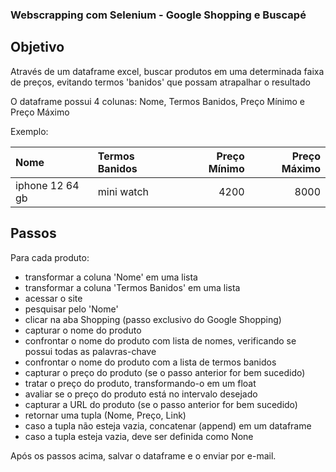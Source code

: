 ### Webscrapping com Selenium - Google Shopping e Buscapé
## Objetivo
Através de um dataframe excel, buscar produtos em uma determinada faixa de preços, evitando termos 'banidos' que possam atrapalhar o resultado

O dataframe possui 4 colunas: Nome, Termos Banidos, Preço Mínimo e Preço Máximo

Exemplo:

| Nome          | Termos Banidos           | Preço Mínimo  | Preço Máximo |
|:--------------|:-------------------------|--------------:|-------------:|
|iphone 12 64 gb|         mini watch       |      4200     |     8000     |

## Passos
Para cada produto:
- transformar a coluna 'Nome' em uma lista
- transformar a coluna 'Termos Banidos' em uma lista
- acessar o site
- pesquisar pelo 'Nome'
- clicar na aba Shopping (passo exclusivo do Google Shopping)
- capturar o nome do produto
- confrontar o nome do produto com lista de nomes, verificando se possui todas as palavras-chave
- confrontar o nome do produto com a lista de termos banidos
- capturar o preço do produto (se o passo anterior for bem sucedido)
- tratar o preço do produto, transformando-o em um float
- avaliar se o preço do produto está no intervalo desejado
- capturar a URL do produto (se o passo anterior for bem sucedido)
- retornar uma tupla (Nome, Preço, Link)
- caso a tupla não esteja vazia, concatenar (append) em um dataframe
- caso a tupla esteja vazia, deve ser definida como None

Após os passos acima, salvar o dataframe e o enviar por e-mail.
